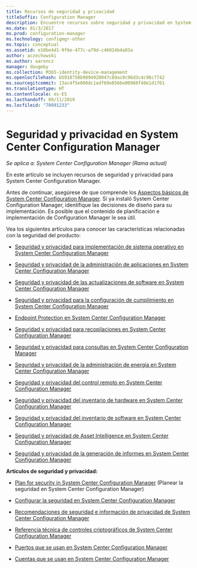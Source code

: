 ```yaml
---
title: Recursos de seguridad y privacidad
titleSuffix: Configuration Manager
description: Encuentre recursos sobre seguridad y privacidad en System Center Configuration Manager.
ms.date: 01/3/2017
ms.prod: configuration-manager
ms.technology: configmgr-other
ms.topic: conceptual
ms.assetid: e18be4d1-9f6e-477c-a79d-c46014b4a03a
author: aczechowski
ms.author: aaroncz
manager: dougeby
ms.collection: M365-identity-device-management
ms.openlocfilehash: b5918758b9894920047c89ac0c96d3c4c96c7742
ms.sourcegitcommit: 13ac4f5e600dc1edf69e8566e00968f40e1d1761
ms.translationtype: HT
ms.contentlocale: es-ES
ms.lasthandoff: 09/11/2019
ms.locfileid: "70891233"
---
```

# <a name="security-and-privacy-for-system-center-configuration-manager"></a>Seguridad y privacidad en System Center Configuration Manager

*Se aplica a: System Center Configuration Manager (Rama actual)*

En este artículo se incluyen recursos de seguridad y privacidad para System Center Configuration Manager.  

 Antes de continuar, asegúrese de que comprende los [Aspectos básicos de System Center Configuration Manager](../../../core/understand/fundamentals.md). Si ya instaló System Center Configuration Manager, identifique las decisiones de diseño para su implementación. Es posible que el contenido de planificación e implementación de Configuration Manager le sea útil.  

 Vea los siguientes artículos para conocer las características relacionadas con la seguridad del producto:  

-   [Seguridad y privacidad para implementación de sistema operativo en System Center Configuration Manager](../../../osd/plan-design/security-and-privacy-for-operating-system-deployment.md)  

-   [Seguridad y privacidad de la administración de aplicaciones en System Center Configuration Manager](../../../apps/plan-design/security-and-privacy-for-application-management.md)  

-   [Seguridad y privacidad de las actualizaciones de software en System Center Configuration Manager](../../../sum/plan-design/security-and-privacy-for-software-updates.md)  

-   [Seguridad y privacidad para la configuración de cumplimiento en System Center Configuration Manager](../../../compliance/plan-design/security-and-privacy-for-compliance-settings.md)  

-   [Endpoint Protection en System Center Configuration Manager](../../../protect/deploy-use/endpoint-protection.md)  

-   [Seguridad y privacidad para recopilaciones en System Center Configuration Manager](../../../core/clients/manage/collections/security-and-privacy-for-collections.md)  

-   [Seguridad y privacidad para consultas en System Center Configuration Manager](../../../core/servers/manage/security-and-privacy-for-queries.md)  

-   [Seguridad y privacidad de la administración de energía en System Center Configuration Manager](../../../core/clients/manage/power/security-and-privacy-for-power-management.md)  

-   [Seguridad y privacidad del control remoto en System Center Configuration Manager](../../../core/clients/manage/remote-control/security-and-privacy-for-remote-control.md)  

-   [Seguridad y privacidad del inventario de hardware en System Center Configuration Manager](../../../core/clients/manage/inventory/security-and-privacy-for-hardware-inventory.md)  

-   [Seguridad y privacidad del inventario de software en System Center Configuration Manager](../../../core/clients/manage/inventory/security-and-privacy-for-software-inventory.md)  

-   [Seguridad y privacidad de Asset Intelligence en System Center Configuration Manager](../../../core/clients/manage/asset-intelligence/security-and-privacy-for-asset-intelligence.md)  

-   [Seguridad y privacidad de la generación de informes en System Center Configuration Manager](../../../core/servers/manage/security-and-privacy-for-reporting.md)  



 **Artículos de seguridad y privacidad:**  

-   [Plan for security in System Center Configuration Manager](../../../core/plan-design/security/plan-for-security.md) (Planear la seguridad en System Center Configuration Manager)  

-   [Configurar la seguridad en System Center Configuration Manager](../../../core/plan-design/security/configure-security.md)  


-   [Recomendaciones de seguridad e información de privacidad de System Center Configuration Manager](../../../core/plan-design/security/security-best-practices-and-privacy-information.md)  

-   [Referencia técnica de controles criptográficos de System Center Configuration Manager](../../../protect/deploy-use/cryptographic-controls-technical-reference.md)  

-   [Puertos que se usan en System Center Configuration Manager](../../../core/plan-design/hierarchy/ports.md)  

-   [Cuentas que se usan en System Center Configuration Manager](../../../core/plan-design/hierarchy/accounts.md)  
